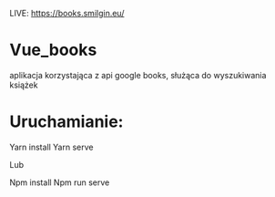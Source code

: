 LIVE: https://books.smilgin.eu/
# Vue_books
aplikacja korzystająca z api google books, służąca do wyszukiwania książek

# Uruchamianie:

Yarn install 
Yarn serve 

Lub

Npm install 
Npm run serve 
